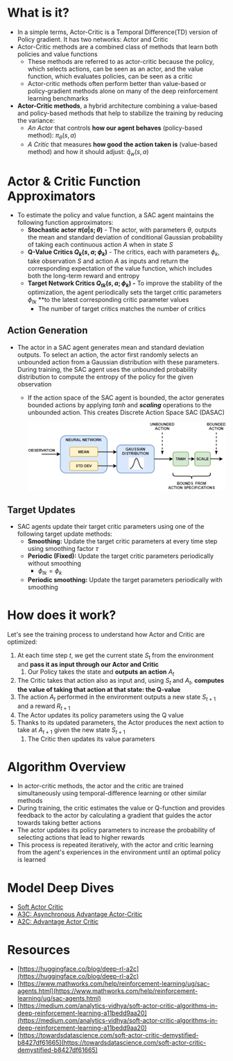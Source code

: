 # What is it?

- In a simple terms, Actor-Critic is a Temporal Difference(TD) version of Policy gradient. It has two networks: Actor and Critic
- Actor-Critic methods are a combined class of methods that learn both policies and value functions
    - These methods are referred to as actor-critic because the policy, which selects actions, can be seen as an actor, and the value function, which evaluates policies, can be seen as a critic
    - Actor-critic methods often perform better than value-based or policy-gradient methods alone on many of the deep reinforcement learning benchmarks
- **Actor-Critic methods**, a hybrid architecture combining a value-based and policy-based methods that help to stabilize the training by reducing the variance:
    - *An Actor* that controls **how our agent behaves** (policy-based method): $\pi_\theta(s,a)$
    - *A Critic* that measures **how good the action taken is** (value-based method) and how it should adjust: $\hat q_w(s,a)$

# Actor & Critic Function Approximators

- To estimate the policy and value function, a SAC agent maintains the following function approximators:
    - **Stochastic actor $\pi(a|s; \theta)$** - The actor, with parameters $\theta$, outputs the mean and standard deviation of conditional Gaussian probability of taking each continuous action $A$ when in state $S$
    - **Q-Value Critics $Q_k(s, a; \phi_k)$** - The critics, each with parameters $\phi_k$, take observation $S$ and action $A$ as inputs and return the corresponding expectation of the value function, which includes both the long-term reward and entropy
    - **Target Network Critics $Q_{tk}(s, a; \phi_k)$ -** To improve the stability of the optimization, the agent periodically sets the target critic parameters $\phi_{tk}$ **to the latest corresponding critic parameter values
        - The number of target critics matches the number of critics

## Action Generation

- The actor in a SAC agent generates mean and standard deviation outputs. To select an action, the actor first randomly selects an unbounded action from a Gaussian distribution with these parameters. During training, the SAC agent uses the unbounded probability distribution to compute the entropy of the policy for the given observation
    - If the action space of the SAC agent is bounded, the actor generates bounded actions by applying $tanh$ and ***scaling*** operations to the unbounded action. This creates Discrete Action Space SAC (DASAC)

        ![Untitled](./Actor-Critic%20Methods/Untitled.png)


## Target Updates

- SAC agents update their target critic parameters using one of the following target update methods:
    - **Smoothing:** Update the target critic parameters at every time step using smoothing factor $\tau$
    - **Periodic (Fixed):** Update the target critic parameters periodically without smoothing
        - $\phi_{tk} = \phi_k$
    - **Periodic smoothing:** Update the target parameters periodically with smoothing

# How does it work?

Let's see the training process to understand how Actor and Critic are optimized:

1. At each time step $t$, we get the current state $S_t$ from the environment and **pass it as input through our Actor and Critic**
    1. Our Policy takes the state and **outputs an action** $A_t$
2. The Critic takes that action also as input and, using $S_t$ and $A_t$, **computes the value of taking that action at that state: the Q-value**
3. The action $A_t$ performed in the environment outputs a new state $S_{t+1}$ and a reward $R_{t+1}$
4. The Actor updates its policy parameters using the Q value
5. Thanks to its updated parameters, the Actor produces the next action to take at $A_{t+1}$ given the new state $S_{t+1}$
    1. The Critic then updates its value parameters

# Algorithm Overview

- In actor-critic methods, the actor and the critic are trained simultaneously using temporal-difference learning or other similar methods
- During training, the critic estimates the value or Q-function and provides feedback to the actor by calculating a gradient that guides the actor towards taking better actions
- The actor updates its policy parameters to increase the probability of selecting actions that lead to higher rewards
- This process is repeated iteratively, with the actor and critic learning from the agent's experiences in the environment until an optimal policy is learned

# Model Deep Dives

- [Soft Actor Critic](./Actor-Critic%20Methods/Soft%20Actor%20Critic.md)
- [A3C: Asynchronous Advantage Actor-Critic](./Actor-Critic%20Methods/A3C%20Asynchronous%20Advantage%20Actor-Critic.md)
- [A2C: Advantage Actor Critic](./Actor-Critic%20Methods/A2C%20Advantage%20Actor%20Critic.md)

# Resources

- [https://huggingface.co/blog/deep-rl-a2c](https://huggingface.co/blog/deep-rl-a2c)
- [https://www.mathworks.com/help/reinforcement-learning/ug/sac-agents.html](https://www.mathworks.com/help/reinforcement-learning/ug/sac-agents.html)
- [https://medium.com/analytics-vidhya/soft-actor-critic-algorithms-in-deep-reinforcement-learning-a11bedd9aa20](https://medium.com/analytics-vidhya/soft-actor-critic-algorithms-in-deep-reinforcement-learning-a11bedd9aa20)
- [https://towardsdatascience.com/soft-actor-critic-demystified-b8427df61665](https://towardsdatascience.com/soft-actor-critic-demystified-b8427df61665)